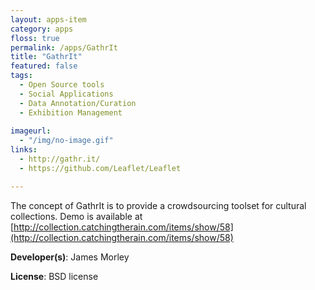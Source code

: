```yaml
---
layout: apps-item
category: apps
floss: true
permalink: /apps/GathrIt
title: "GathrIt"
featured: false
tags:
  - Open Source tools
  - Social Applications
  - Data Annotation/Curation
  - Exhibition Management
  
imageurl:
  - "/img/no-image.gif"
links:
  - http://gathr.it/
  - https://github.com/Leaflet/Leaflet

---
```

The concept of GathrIt is to provide a crowdsourcing toolset for cultural collections.
Demo is available at [http://collection.catchingtherain.com/items/show/58](http://collection.catchingtherain.com/items/show/58)

**Developer(s)**: James Morley

**License**: BSD license

